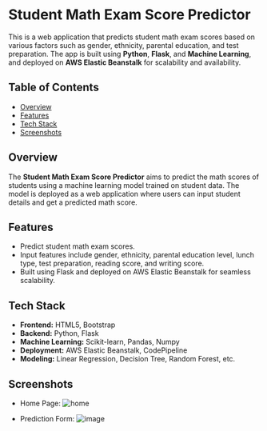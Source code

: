 # Student Math Exam Score Predictor

This is a web application that predicts student math exam scores based on various factors such as gender, ethnicity, parental education, and test preparation. The app is built using **Python**, **Flask**, and **Machine Learning**, and deployed on **AWS Elastic Beanstalk** for scalability and availability.

## Table of Contents
- [Overview](#overview)
- [Features](#features)
- [Tech Stack](#tech-stack)
- [Screenshots](#screenshots)

## Overview
The **Student Math Exam Score Predictor** aims to predict the math scores of students using a machine learning model trained on student data. The model is deployed as a web application where users can input student details and get a predicted math score.

## Features
- Predict student math exam scores.
- Input features include gender, ethnicity, parental education level, lunch type, test preparation, reading score, and writing score.
- Built using Flask and deployed on AWS Elastic Beanstalk for seamless scalability.
  
## Tech Stack
- **Frontend:** HTML5, Bootstrap
- **Backend:** Python, Flask
- **Machine Learning:** Scikit-learn, Pandas, Numpy
- **Deployment:** AWS Elastic Beanstalk, CodePipeline
- **Modeling:** Linear Regression, Decision Tree, Random Forest, etc.

## Screenshots
- Home Page:
  ![home](https://github.com/user-attachments/assets/d8f8b12e-10ec-47bf-8cb4-115e077b1ce0)

- Prediction Form:
  ![image](https://github.com/user-attachments/assets/fb38c87a-8450-4add-a9a8-bef60c9aab8c)

